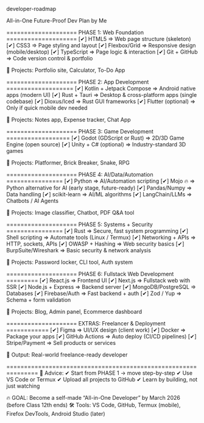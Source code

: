 developer-roadmap

All-in-One Future-Proof Dev Plan by Me

==================== PHASE 1: Web Foundation ==================== [✔] HTML5           => Web page structure (skeleton) [✔] CSS3            => Page styling and layout [✔] Flexbox/Grid    => Responsive design (mobile/desktop) [✔] TypeScript      => Page logic & interaction [✔] Git + GitHub    => Code version control & portfolio

🎯 Projects: Portfolio site, Calculator, To-Do App

==================== PHASE 2: App Development =================== [✔] Kotlin + Jetpack Compose => Android native apps (modern UI) [✔] Rust + Tauri    => Desktop & cross-platform apps (single codebase) [✔] Dioxus/Iced     => Rust GUI frameworks [✔] Flutter (optional) => Only if quick mobile dev needed

🎯 Projects: Notes app, Expense tracker, Chat App

==================== PHASE 3: Game Development ================== [✔] Godot (GDScript or Rust) => 2D/3D Game Engine (open source) [✔] Unity + C# (optional)    => Industry-standard 3D games

🎯 Projects: Platformer, Brick Breaker, Snake, RPG

==================== PHASE 4: AI/Data/Automation ================ [✔] Python          => AI/Automation scripting [✔] Mojo 🔥         => Python alternative for AI (early stage, future-ready) [✔] Pandas/Numpy    => Data handling [✔] scikit-learn    => AI/ML algorithms [✔] LangChain/LLMs  => Chatbots / AI Agents

🎯 Projects: Image classifier, Chatbot, PDF Q&A tool

==================== PHASE 5: Systems + Security ================ [✔] Rust            => Secure, fast system programming [✔] Shell scripting => Automate tools (Linux / Termux) [✔] Networking + APIs => HTTP, sockets, APIs [✔] OWASP + Hashing => Web security basics [✔] BurpSuite/Wireshark => Basic security & network analysis

🎯 Projects: Password locker, CLI tool, Auth system

==================== PHASE 6: Fullstack Web Development ========= [✔] React.js        => Frontend UI [✔] Next.js         => Fullstack web with SSR [✔] Node.js + Express => Backend server [✔] MongoDB/PostgreSQL => Databases [✔] Firebase/Auth   => Fast backend + auth [✔] Zod / Yup       => Schema + form validation

🎯 Projects: Blog, Admin panel, Ecommerce dashboard

==================== EXTRAS: Freelancer & Deployment ============ [✔] Figma           => UI/UX design (client work) [✔] Docker          => Package your apps [✔] GitHub Actions  => Auto deploy (CI/CD pipelines) [✔] Stripe/Payment  => Sell products or services

🎯 Output: Real-world freelance-ready developer

=============================================================== 📌 Advice: ✔ Start from PHASE 1 → move step-by-step ✔ Use VS Code or Termux ✔ Upload all projects to GitHub ✔ Learn by building, not just watching

🔥 GOAL: Become a self-made “All-in-One Developer” by March 2026 (before Class 12th ends) 🛠️ Tools: VS Code, GitHub, Termux (mobile), Firefox DevTools, Android Studio (later)

